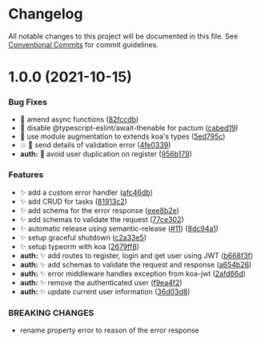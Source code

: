 # Changelog

All notable changes to this project will be documented in this file. See
[Conventional Commits](https://conventionalcommits.org) for commit guidelines.

# 1.0.0 (2021-10-15)

### Bug Fixes

- 🐛 amend async functions ([82fccdb](https://github.com/leosuncin/koa-api-example/commit/82fccdbc8b5432a93157784d944e43a620c92a28))
- 🐛 disable @typescript-eslint/await-thenable for pactum ([cabed19](https://github.com/leosuncin/koa-api-example/commit/cabed1993cbfaeabb18dfae6dd52cdf61b58adcc))
- 🐛 use module augmentation to extends koa's types ([5ed795c](https://github.com/leosuncin/koa-api-example/commit/5ed795cffc52c37f030c0c7b055bc80168381d1b))
- 💥 🐛 send details of validation error ([4fe0339](https://github.com/leosuncin/koa-api-example/commit/4fe03398639731f8667c912517f9ed9736b14b92))
- **auth:** 🐛 avoid user duplication on register ([956b179](https://github.com/leosuncin/koa-api-example/commit/956b1791da09f5cd7d7cac8979f97bdf8d634c15))

### Features

- ✨ add a custom error handler ([afc46db](https://github.com/leosuncin/koa-api-example/commit/afc46db08deb6ea51ac44be7e6b211d78d9578df))
- ✨ add CRUD for tasks ([81913c2](https://github.com/leosuncin/koa-api-example/commit/81913c2875af1fe5f9607b0740e8415b9e4e7704))
- ✨ add schema for the error response ([eee8b2e](https://github.com/leosuncin/koa-api-example/commit/eee8b2ecad9a30385ca6c4a3bcf70a28785e0e20))
- ✨ add schemas to validate the request ([77ce302](https://github.com/leosuncin/koa-api-example/commit/77ce3028d0e96500a2e5861d989ff723ed6069c0))
- ✨ automatic release using semantic-release ([#11](https://github.com/leosuncin/koa-api-example/issues/11)) ([8dc94a1](https://github.com/leosuncin/koa-api-example/commit/8dc94a1b92994b434eb9a7bd0517ac74f244e9c9))
- ✨ setup graceful shutdown ([c2a33e5](https://github.com/leosuncin/koa-api-example/commit/c2a33e5cc201153c3255acc05f526adb007926fc))
- ✨ setup typeorm with koa ([2679ff8](https://github.com/leosuncin/koa-api-example/commit/2679ff8ba36a59ed48bfe14d0829bedcb7421fc6))
- **auth:** ✨ add routes to register, login and get user using JWT ([b668f3f](https://github.com/leosuncin/koa-api-example/commit/b668f3f53d67f27f5c41d5d3497aabeac3ba6265))
- **auth:** ✨ add schemas to validate the request and response ([a654b26](https://github.com/leosuncin/koa-api-example/commit/a654b26e8a527e981e12d96643cf132c697c8e83))
- **auth:** ✨ error middleware handles exception from koa-jwt ([2afd66d](https://github.com/leosuncin/koa-api-example/commit/2afd66d74f1ae44fd6f4aa10a42ae44b7d5a611f))
- **auth:** ✨ remove the authenticated user ([f9ea4f2](https://github.com/leosuncin/koa-api-example/commit/f9ea4f2d837f9567ea4b742cbc3e0b007c52c1df))
- **auth:** ✨ update current user information ([36d03d8](https://github.com/leosuncin/koa-api-example/commit/36d03d8b8f67364540293ace0649b839a5dc7031))

### BREAKING CHANGES

- rename property error to reason of the error response

